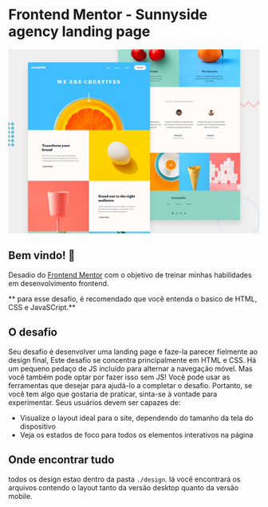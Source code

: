 # Frontend Mentor - Sunnyside agency landing page

![Design preview for the Sunnyside agency landing page coding challenge](./design/desktop-preview.jpg)

## Bem vindo! 👋

 Desadio do [Frontend Mentor](https://www.frontendmentor.io) com o objetivo de treinar minhas habilidades em desenvolvimento 
 frontend.

** para esse desafio, é recomendado que você entenda o basico de HTML, CSS e JavaSCript.**

## O desafio

Seu desafio é desenvolver uma landing page e faze-la parecer fielmente ao design final, Este desafio se concentra principalmente em HTML e CSS. Há um pequeno pedaço de JS incluído para alternar a navegação móvel. Mas você também pode optar por fazer isso sem JS!
Você pode usar as ferramentas que desejar para ajudá-lo a completar o desafio. Portanto, se você tem algo que gostaria de praticar, sinta-se à vontade para experimentar.
Seus usuários devem ser capazes de:

- Visualize o layout ideal para o site, dependendo do tamanho da tela do dispositivo
- Veja os estados de foco para todos os elementos interativos na página


## Onde encontrar tudo

todos os design estao dentro da pasta `./design`. lá você encontrará os arquivos contendo o layout tanto da versão desktop quanto da versão mobile.
